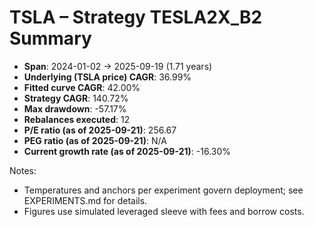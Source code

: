 # TSLA – Strategy TESLA2X_B2 Summary

- **Span**: 2024-01-02 → 2025-09-19 (1.71 years)
- **Underlying (TSLA price) CAGR**: 36.99%
- **Fitted curve CAGR**: 42.00%
- **Strategy CAGR**: 140.72%
- **Max drawdown**: -57.17%
- **Rebalances executed**: 12
- **P/E ratio (as of 2025-09-21)**: 256.67
- **PEG ratio (as of 2025-09-21)**: N/A
- **Current growth rate (as of 2025-09-21)**: -16.30%

Notes:

- Temperatures and anchors per experiment govern deployment; see EXPERIMENTS.md for details.
- Figures use simulated leveraged sleeve with fees and borrow costs.
